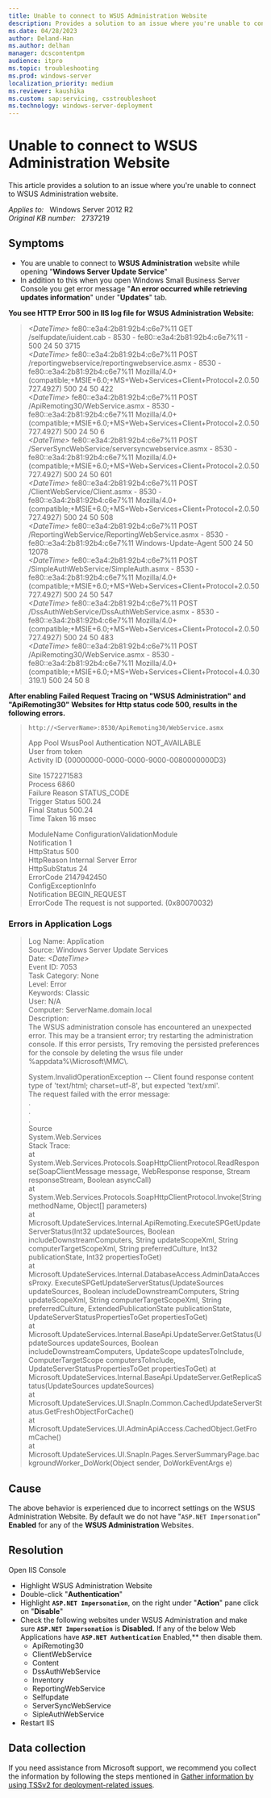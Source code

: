 ```yaml
---
title: Unable to connect to WSUS Administration Website
description: Provides a solution to an issue where you're unable to connect to WSUS Administration website.
ms.date: 04/28/2023
author: Deland-Han
ms.author: delhan
manager: dcscontentpm
audience: itpro
ms.topic: troubleshooting
ms.prod: windows-server
localization_priority: medium
ms.reviewer: kaushika
ms.custom: sap:servicing, csstroubleshoot
ms.technology: windows-server-deployment
---
```

# Unable to connect to WSUS Administration Website

This article provides a solution to an issue where you're unable to connect to WSUS Administration website.

_Applies to:_ &nbsp; Windows Server 2012 R2  
_Original KB number:_ &nbsp; 2737219

## Symptoms

- You are unable to connect to **WSUS Administration** website while opening "**Windows Server Update Service**"
- In addition to this when you open Windows Small Business Server Console you get error message "**An error occurred while retrieving updates information**" under "**Updates**" tab.

**You see HTTP Error 500 in IIS log file for WSUS Administration Website:**  
> *\<DateTime>* fe80::e3a4:2b81:92b4:c6e7%11 GET /selfupdate/iuident.cab - 8530 - fe80::e3a4:2b81:92b4:c6e7%11 - 500 24 50 3715  
*\<DateTime>* fe80::e3a4:2b81:92b4:c6e7%11 POST /reportingwebservice/reportingwebservice.asmx - 8530 - fe80::e3a4:2b81:92b4:c6e7%11 Mozilla/4.0+(compatible;+MSIE+6.0;+MS+Web+Services+Client+Protocol+2.0.50727.4927) 500 24 50 422  
*\<DateTime>* fe80::e3a4:2b81:92b4:c6e7%11 POST /ApiRemoting30/WebService.asmx - 8530 - fe80::e3a4:2b81:92b4:c6e7%11 Mozilla/4.0+(compatible;+MSIE+6.0;+MS+Web+Services+Client+Protocol+2.0.50727.4927) 500 24 50 6  
*\<DateTime>* fe80::e3a4:2b81:92b4:c6e7%11 POST /ServerSyncWebService/serversyncwebservice.asmx - 8530 - fe80::e3a4:2b81:92b4:c6e7%11 Mozilla/4.0+(compatible;+MSIE+6.0;+MS+Web+Services+Client+Protocol+2.0.50727.4927) 500 24 50 601  
*\<DateTime>* fe80::e3a4:2b81:92b4:c6e7%11 POST /ClientWebService/Client.asmx - 8530 - fe80::e3a4:2b81:92b4:c6e7%11 Mozilla/4.0+(compatible;+MSIE+6.0;+MS+Web+Services+Client+Protocol+2.0.50727.4927) 500 24 50 508  
*\<DateTime>* fe80::e3a4:2b81:92b4:c6e7%11 POST /ReportingWebService/ReportingWebService.asmx - 8530 - fe80::e3a4:2b81:92b4:c6e7%11 Windows-Update-Agent 500 24 50 12078  
*\<DateTime>* fe80::e3a4:2b81:92b4:c6e7%11 POST /SimpleAuthWebService/SimpleAuth.asmx - 8530 - fe80::e3a4:2b81:92b4:c6e7%11 Mozilla/4.0+(compatible;+MSIE+6.0;+MS+Web+Services+Client+Protocol+2.0.50727.4927) 500 24 50 547  
*\<DateTime>* fe80::e3a4:2b81:92b4:c6e7%11 POST /DssAuthWebService/DssAuthWebService.asmx - 8530 - fe80::e3a4:2b81:92b4:c6e7%11 Mozilla/4.0+(compatible;+MSIE+6.0;+MS+Web+Services+Client+Protocol+2.0.50727.4927) 500 24 50 483  
*\<DateTime>* fe80::e3a4:2b81:92b4:c6e7%11 POST /ApiRemoting30/WebService.asmx - 8530 - fe80::e3a4:2b81:92b4:c6e7%11 Mozilla/4.0+(compatible;+MSIE+6.0;+MS+Web+Services+Client+Protocol+4.0.30319.1) 500 24 50 8  

 **After enabling Failed Request Tracing on "WSUS Administration" and "ApiRemoting30" Websites  for Http status code 500, results in the following errors.**  
> `http://<ServerName>:8530/ApiRemoting30/WebService.asmx`
>
> App Pool WsusPool
Authentication NOT_AVAILABLE  
User from token  
Activity ID {00000000-0000-0000-9000-0080000000D3}  
>
> Site 1572271583  
Process 6860  
Failure Reason STATUS_CODE  
Trigger Status 500.24  
Final Status 500.24  
Time Taken 16 msec  
>
> ModuleName ConfigurationValidationModule  
Notification 1  
HttpStatus 500  
HttpReason Internal Server Error  
HttpSubStatus 24  
ErrorCode 2147942450  
ConfigExceptionInfo  
Notification BEGIN_REQUEST  
ErrorCode The request is not supported. (0x80070032)  

### Errors in Application Logs

> Log Name:      Application  
Source:        Windows Server Update Services  
Date:          *\<DateTime>*  
Event ID:      7053  
Task Category: None  
Level:         Error  
Keywords:      Classic  
User:          N/A  
Computer:      ServerName.domain.local  
Description:  
The WSUS administration console has encountered an unexpected error. This may be a transient error; try restarting the administration console. If this error persists,
Try removing the persisted preferences for the console by deleting the wsus file under %appdata%\Microsoft\MMC\\.  
>
> System.InvalidOperationException -- Client found response content type of 'text/html; charset=utf-8', but expected 'text/xml'.  
The request failed with the error message:  
.  
.  
.  
Source  
System.Web.Services  
Stack Trace:  
   at System.Web.Services.Protocols.SoapHttpClientProtocol.ReadResponse(SoapClientMessage message, WebResponse response, Stream responseStream, Boolean asyncCall)  
   at System.Web.Services.Protocols.SoapHttpClientProtocol.Invoke(String methodName, Object[] parameters)  
   at Microsoft.UpdateServices.Internal.ApiRemoting.ExecuteSPGetUpdateServerStatus(Int32 updateSources, Boolean includeDownstreamComputers, String updateScopeXml, String computerTargetScopeXml, String preferredCulture, Int32 publicationState, Int32 propertiesToGet)  
   at Microsoft.UpdateServices.Internal.DatabaseAccess.AdminDataAccessProxy.  ExecuteSPGetUpdateServerStatus(UpdateSources updateSources, Boolean includeDownstreamComputers, String updateScopeXml, String computerTargetScopeXml, String preferredCulture, ExtendedPublicationState publicationState, UpdateServerStatusPropertiesToGet propertiesToGet)  
   at Microsoft.UpdateServices.Internal.BaseApi.UpdateServer.GetStatus(UpdateSources updateSources, Boolean includeDownstreamComputers, UpdateScope updatesToInclude, ComputerTargetScope computersToInclude, UpdateServerStatusPropertiesToGet propertiesToGet)
   at Microsoft.UpdateServices.Internal.BaseApi.UpdateServer.GetReplicaStatus(UpdateSources updateSources)  
   at Microsoft.UpdateServices.UI.SnapIn.Common.CachedUpdateServerStatus.GetFreshObjectForCache()  
   at Microsoft.UpdateServices.UI.AdminApiAccess.CachedObject.GetFromCache()  
   at Microsoft.UpdateServices.UI.SnapIn.Pages.ServerSummaryPage.backgroundWorker_DoWork(Object sender, DoWorkEventArgs e)  

## Cause

The above behavior is experienced due to incorrect settings on the WSUS Administration Website. By default we do not have "`ASP.NET Impersonation`" **Enabled** for any of the **WSUS Administration** Websites.

## Resolution

Open IIS Console  

- Highlight WSUS Administration Website
- Double-click "**Authentication**"
- Highlight **`ASP.NET Impersonation`**, on the right under "**Action**" pane click on "**Disable**"
- Check the following websites under WSUS Administration and make sure **`ASP.NET Impersonation`** is **Disabled.** If any of the below Web Applications have **`ASP.NET Authentication`** Enabled,** then disable them.
  - ApiRemoting30
  - ClientWebService
  - Content
  - DssAuthWebService
  - Inventory
  - ReportingWebService
  - Selfupdate
  - ServerSyncWebService
  - SipleAuthWebService
- Restart IIS

## Data collection

If you need assistance from Microsoft support, we recommend you collect the information by following the steps mentioned in [Gather information by using TSSv2 for deployment-related issues](../../windows-client/windows-troubleshooters/gather-information-using-tssv2-deployment.md).
